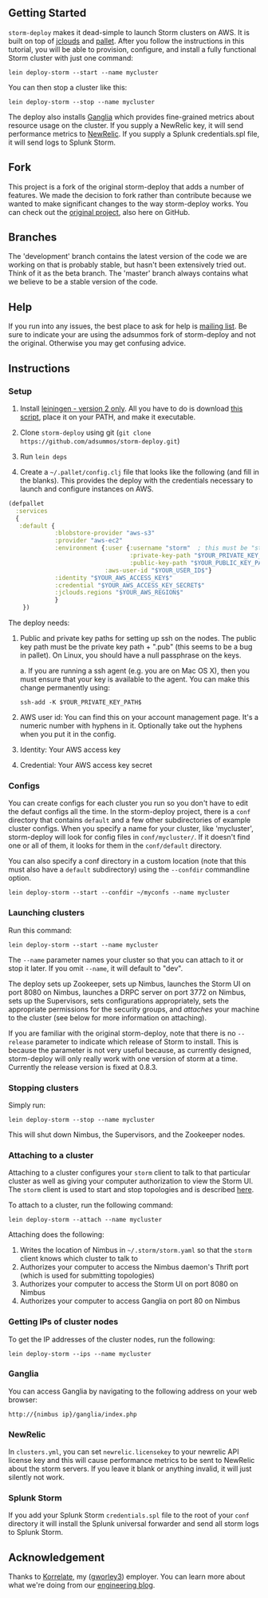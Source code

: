 ## Getting Started

`storm-deploy` makes it dead-simple to launch Storm clusters on AWS. It is built on top of [jclouds](http://www.jclouds.org/) and [pallet](https://github.com/pallet/pallet). After you follow the instructions in this tutorial, you will be able to provision, configure, and install a fully functional Storm cluster with just one command:

```
lein deploy-storm --start --name mycluster
```

You can then stop a cluster like this:

```
lein deploy-storm --stop --name mycluster
```

The deploy also installs [Ganglia](http://ganglia.sourceforge.net/) which provides fine-grained metrics about resource usage on the cluster. If you supply a NewRelic key, it will send performance metrics to [NewRelic](http://www.newrelic.com). If you supply a Splunk credentials.spl file, it will send logs to Splunk Storm.

## Fork

This project is a fork of the original storm-deploy that adds a number of features. We made the decision to fork rather than contribute because we wanted to make significant changes to the way storm-deploy works. You can check out the [original project](http://github.com/nathanmarz/storm-deploy), also here on GitHub.

## Branches

The 'development' branch contains the latest version of the code we are working on that is probably stable, but hasn't been extensively tried out. Think of it as the beta branch. The 'master' branch always contains what we believe to be a stable version of the code.

## Help

If you run into any issues, the best place to ask for help is [mailing list](http://groups.google.com/group/storm-user). Be sure to indicate your are using the adsummos fork of storm-deploy and not the original. Otherwise you may get confusing advice.

## Instructions

### Setup

1) Install [leiningen -  version 2 only](https://github.com/technomancy/leiningen). All you have to do is download [this script](https://raw.github.com/technomancy/leiningen/stable/bin/lein), place it on your PATH, and make it executable.

2) Clone `storm-deploy` using git (`git clone https://github.com/adsummos/storm-deploy.git`)

3) Run `lein deps`

4) Create a `~/.pallet/config.clj` file that looks like the following (and fill in the blanks). This provides the deploy with the credentials necessary to launch and configure instances on AWS.

```clojure
(defpallet
  :services
  {
   :default {
             :blobstore-provider "aws-s3"
             :provider "aws-ec2"
             :environment {:user {:username "storm"  ; this must be "storm"
                                  :private-key-path "$YOUR_PRIVATE_KEY_PATH$"
                                  :public-key-path "$YOUR_PUBLIC_KEY_PATH$"}
                           :aws-user-id "$YOUR_USER_ID$"}
             :identity "$YOUR_AWS_ACCESS_KEY$"
             :credential "$YOUR_AWS_ACCESS_KEY_SECRET$"
             :jclouds.regions "$YOUR_AWS_REGION$"
             }
    })
```

The deploy needs:

1. Public and private key paths for setting up ssh on the nodes. The public key path must be the private key path + ".pub" (this seems to be a bug in pallet). On Linux, you should have a null passphrase on the keys.

   a. If you are running a ssh agent (e.g. you are on Mac OS X), then you must ensure that your key is available to the agent. You can make this change permanently using:

   ```
   ssh-add -K $YOUR_PRIVATE_KEY_PATH$
   ```

2. AWS user id: You can find this on your account management page. It's a numeric number with hyphens in it. Optionally take out the hyphens when you put it in the config.

3. Identity: Your AWS access key

4. Credential: Your AWS access key secret

### Configs

You can create configs for each cluster you run so you don't have to edit the defaut configs all the time. In the storm-deploy project, there is a `conf` directory that contains `default` and a few other subdirectories of example cluster configs. When you specify a name for your cluster, like 'mycluster', storm-deploy will look for config files in `conf/mycluster/`. If it doesn't find one or all of them, it looks for them in the `conf/default` directory.

You can also specify a conf directory in a custom location (note that this must also have a `default` subdirectory) using the `--confdir` commandline option.

```
lein deploy-storm --start --confdir ~/myconfs --name mycluster
```

### Launching clusters

Run this command:

`lein deploy-storm --start --name mycluster`

The `--name` parameter names your cluster so that you can attach to it or stop it later. If you omit `--name`, it will default to "dev".

The deploy sets up Zookeeper, sets up Nimbus, launches the Storm UI on port 8080 on Nimbus, launches a DRPC server on port 3772 on Nimbus, sets up the Supervisors, sets configurations appropriately, sets the appropriate permissions for the security groups, and _attaches_ your machine to the cluster (see below for more information on attaching). 

If you are familiar with the original storm-deploy, note that there is no `--release` parameter to indicate which release of Storm to install. This is because the parameter is not very useful because, as currently designed, storm-deploy will only really work with one version of storm at a time. Currently the release version is fixed at 0.8.3.


### Stopping clusters

Simply run:

`lein deploy-storm --stop --name mycluster`

This will shut down Nimbus, the Supervisors, and the Zookeeper nodes.

### Attaching to a cluster

Attaching to a cluster configures your `storm` client to talk to that particular cluster as well as giving your computer authorization to view the Storm UI. The `storm` client is used to start and stop topologies and is described [here](https://github.com/nathanmarz/storm/wiki/Setting-up-development-environment). 

To attach to a cluster, run the following command:

`lein deploy-storm --attach --name mycluster`

Attaching does the following:

1. Writes the location of Nimbus in `~/.storm/storm.yaml` so that the `storm` client knows which cluster to talk to
2. Authorizes your computer to access the Nimbus daemon's Thrift port (which is used for submitting topologies)
3. Authorizes your computer to access the Storm UI on port 8080 on Nimbus
4. Authorizes your computer to access Ganglia on port 80 on Nimbus


### Getting IPs of cluster nodes

To get the IP addresses of the cluster nodes, run the following:

`lein deploy-storm --ips --name mycluster`

### Ganglia

You can access Ganglia by navigating to the following address on your web browser:

`http://{nimbus ip}/ganglia/index.php`

### NewRelic

In `clusters.yml`, you can set `newrelic.licensekey` to your newrelic API license key and this will cause performance metrics to be sent to NewRelic about the storm servers. If you leave it blank or anything invalid, it will just silently not work.

### Splunk Storm

If you add your Splunk Storm `credentials.spl` file to the root of your `conf` directory it will install the Splunk universal forwarder and send all storm logs to Splunk Storm.

## Acknowledgement

Thanks to [Korrelate](http://korrelate.com), my ([gworley3](https://github.com/gworley3)) employer. You can learn more about what we're doing from our [engineering blog](http://engineering.korrelate.com/).
